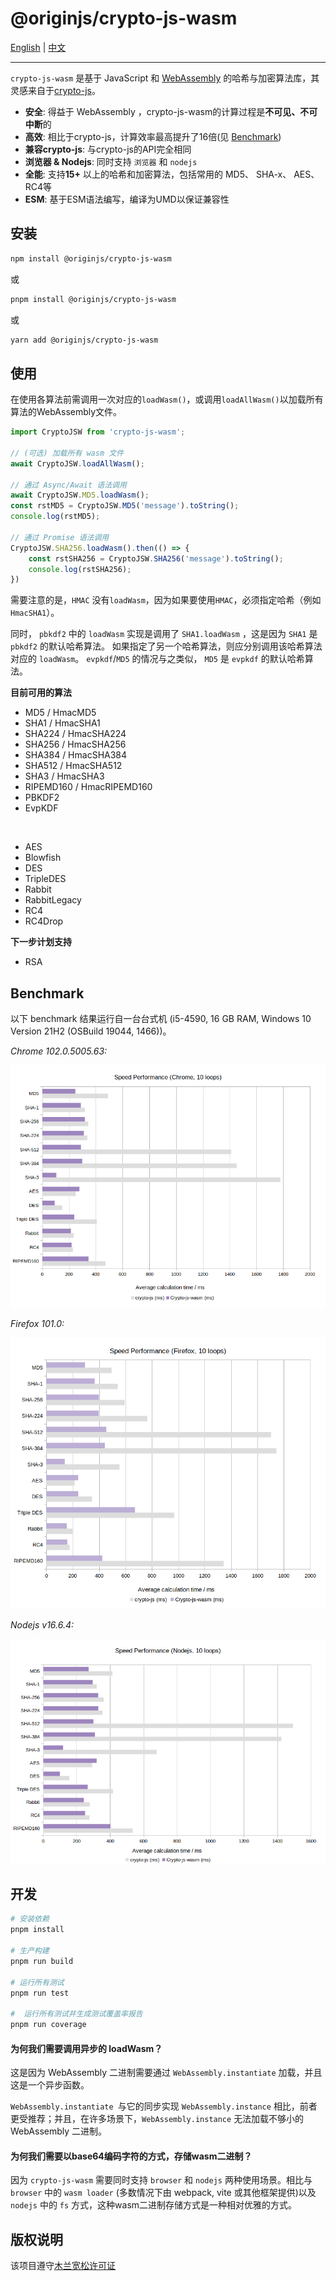 # @originjs/crypto-js-wasm

[English](README.md) | [中文](README-CN.md)

---

`crypto-js-wasm` 是基于 JavaScript 和 [WebAssembly](https://webassembly.org/) 的哈希与加密算法库，其灵感来自于[crypto-js](https://github.com/brix/crypto-js)。

- **安全**: 得益于 WebAssembly ，crypto-js-wasm的计算过程是**不可见、不可中断**的
- **高效**: 相比于crypto-js，计算效率最高提升了16倍(见 [Benchmark](https://originjs.org/WASM-benchmark/#/))
- **兼容crypto-js**: 与crypto-js的API完全相同
- **浏览器 & Nodejs**: 同时支持 `浏览器` 和 `nodejs`
- **全能**: 支持**15+** 以上的哈希和加密算法，包括常用的 MD5、 SHA-x、 AES、RC4等
- **ESM**: 基于ESM语法编写，编译为UMD以保证兼容性



## 安装

```bash
npm install @originjs/crypto-js-wasm
```

或

```bash
pnpm install @originjs/crypto-js-wasm
```

或

```bash
yarn add @originjs/crypto-js-wasm
```



## 使用

在使用各算法前需调用一次对应的`loadWasm()`，或调用`loadAllWasm()`以加载所有算法的WebAssembly文件。

```javascript
import CryptoJSW from 'crypto-js-wasm';

// (可选) 加载所有 wasm 文件
await CryptoJSW.loadAllWasm();

// 通过 Async/Await 语法调用
await CryptoJSW.MD5.loadWasm();
const rstMD5 = CryptoJSW.MD5('message').toString();
console.log(rstMD5);

// 通过 Promise 语法调用
CryptoJSW.SHA256.loadWasm().then(() => {
    const rstSHA256 = CryptoJSW.SHA256('message').toString();
    console.log(rstSHA256);
})
```

需要注意的是，`HMAC` 没有`loadWasm`，因为如果要使用`HMAC`，必须指定哈希（例如`HmacSHA1`）。

同时， `pbkdf2` 中的 `loadWasm` 实现是调用了 `SHA1.loadWasm` ，这是因为 `SHA1` 是 `pbkdf2` 的默认哈希算法。 如果指定了另一个哈希算法，则应分别调用该哈希算法对应的 `loadWasm`。 `evpkdf`/`MD5` 的情况与之类似， `MD5` 是 `evpkdf` 的默认哈希算法。



**目前可用的算法**

- MD5 / HmacMD5
- SHA1 / HmacSHA1
- SHA224 / HmacSHA224
- SHA256 / HmacSHA256
- SHA384 / HmacSHA384
- SHA512 / HmacSHA512
- SHA3 / HmacSHA3
- RIPEMD160 / HmacRIPEMD160
- PBKDF2
- EvpKDF

<br>

- AES
- Blowfish
- DES
- TripleDES
- Rabbit
- RabbitLegacy
- RC4
- RC4Drop



**下一步计划支持**

- RSA



## Benchmark

以下 benchmark 结果运行自一台台式机 (i5-4590, 16 GB RAM, Windows 10 Version 21H2 (OSBuild 19044, 1466))。



*Chrome 102.0.5005.63:*

![benchmark_chrome](benchmark/benchmark_chrome.png)



*Firefox 101.0:*

![benchmark_firefox](benchmark/benchmark_firefox.png)



*Nodejs v16.6.4:*

![nodejs](benchmark/benchmark_nodejs.png)



## 开发

```bash
# 安装依赖
pnpm install

# 生产构建
pnpm run build

# 运行所有测试
pnpm run test

#  运行所有测试并生成测试覆盖率报告
pnpm run coverage
```



#### 为何我们需要调用异步的 loadWasm？

这是因为 WebAssembly 二进制需要通过 `WebAssembly.instantiate` 加载，并且这是一个异步函数。

`WebAssembly.instantiate `与它的同步实现 `WebAssembly.instance` 相比，前者更受推荐；并且，在许多场景下，`WebAssembly.instance` 无法加载不够小的 WebAssembly 二进制。



#### 为何我们需要以base64编码字符的方式，存储wasm二进制？

因为 `crypto-js-wasm` 需要同时支持 `browser` 和 `nodejs` 两种使用场景。相比与 `browser` 中的 `wasm loader` (多数情况下由 webpack, vite 或其他框架提供)以及 `nodejs` 中的 `fs` 方式，这种wasm二进制存储方式是一种相对优雅的方式。



## 版权说明

该项目遵守[木兰宽松许可证](LICENSE)
